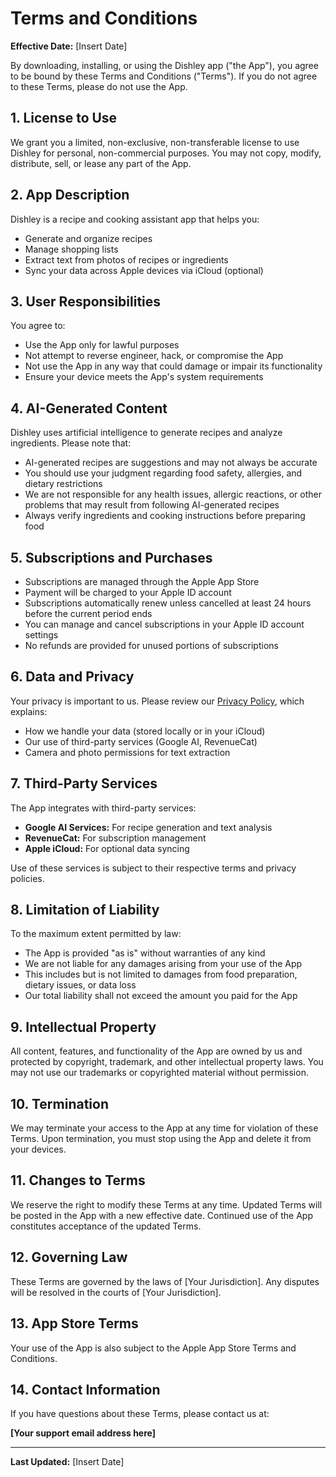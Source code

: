 # Terms and Conditions

**Effective Date:** [Insert Date]

By downloading, installing, or using the Dishley app ("the App"), you agree to be bound by these Terms and Conditions ("Terms"). If you do not agree to these Terms, please do not use the App.

## 1. License to Use

We grant you a limited, non-exclusive, non-transferable license to use Dishley for personal, non-commercial purposes. You may not copy, modify, distribute, sell, or lease any part of the App.

## 2. App Description

Dishley is a recipe and cooking assistant app that helps you:
- Generate and organize recipes
- Manage shopping lists
- Extract text from photos of recipes or ingredients
- Sync your data across Apple devices via iCloud (optional)

## 3. User Responsibilities

You agree to:
- Use the App only for lawful purposes
- Not attempt to reverse engineer, hack, or compromise the App
- Not use the App in any way that could damage or impair its functionality
- Ensure your device meets the App's system requirements

## 4. AI-Generated Content

Dishley uses artificial intelligence to generate recipes and analyze ingredients. Please note that:
- AI-generated recipes are suggestions and may not always be accurate
- You should use your judgment regarding food safety, allergies, and dietary restrictions
- We are not responsible for any health issues, allergic reactions, or other problems that may result from following AI-generated recipes
- Always verify ingredients and cooking instructions before preparing food

## 5. Subscriptions and Purchases

- Subscriptions are managed through the Apple App Store
- Payment will be charged to your Apple ID account
- Subscriptions automatically renew unless cancelled at least 24 hours before the current period ends
- You can manage and cancel subscriptions in your Apple ID account settings
- No refunds are provided for unused portions of subscriptions

## 6. Data and Privacy

Your privacy is important to us. Please review our [Privacy Policy](./privacy), which explains:
- How we handle your data (stored locally or in your iCloud)
- Our use of third-party services (Google AI, RevenueCat)
- Camera and photo permissions for text extraction

## 7. Third-Party Services

The App integrates with third-party services:
- **Google AI Services:** For recipe generation and text analysis
- **RevenueCat:** For subscription management
- **Apple iCloud:** For optional data syncing

Use of these services is subject to their respective terms and privacy policies.

## 8. Limitation of Liability

To the maximum extent permitted by law:
- The App is provided "as is" without warranties of any kind
- We are not liable for any damages arising from your use of the App
- This includes but is not limited to damages from food preparation, dietary issues, or data loss
- Our total liability shall not exceed the amount you paid for the App

## 9. Intellectual Property

All content, features, and functionality of the App are owned by us and protected by copyright, trademark, and other intellectual property laws. You may not use our trademarks or copyrighted material without permission.

## 10. Termination

We may terminate your access to the App at any time for violation of these Terms. Upon termination, you must stop using the App and delete it from your devices.

## 11. Changes to Terms

We reserve the right to modify these Terms at any time. Updated Terms will be posted in the App with a new effective date. Continued use of the App constitutes acceptance of the updated Terms.

## 12. Governing Law

These Terms are governed by the laws of [Your Jurisdiction]. Any disputes will be resolved in the courts of [Your Jurisdiction].

## 13. App Store Terms

Your use of the App is also subject to the Apple App Store Terms and Conditions.

## 14. Contact Information

If you have questions about these Terms, please contact us at:

**[Your support email address here]**

---

**Last Updated:** [Insert Date]
